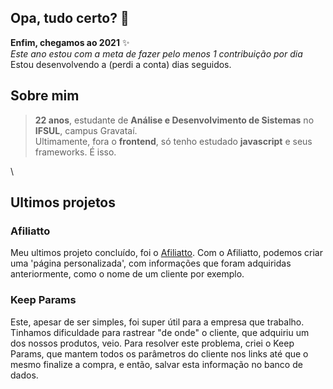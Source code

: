 ## Opa, tudo certo? 👋


**Enfim, chegamos ao 2021** ✨ \
_Este ano estou com a meta de fazer pelo menos 1 contribuição por dia_\
Estou desenvolvendo a (perdi a conta) dias seguidos.

## Sobre mim

  > **22 anos**, estudante de **Análise e Desenvolvimento de Sistemas** no **IFSUL**, campus Gravataí.\
  > Ultimamente, fora o **frontend**, só tenho estudado **javascript** e seus frameworks. É isso.

\


## Ultimos projetos

### Afiliatto
Meu ultimos projeto concluído, foi o [Afiliatto](https://github.com/curtinaz/afiliatto). Com o Afiliatto, podemos criar uma 'página personalizada', com informações que foram adquiridas anteriormente, como o nome de um cliente por exemplo.

### Keep Params
Este, apesar de ser simples, foi super útil para a empresa que trabalho. Tinhamos dificuldade para rastrear "de onde" o cliente, que adquiriu um dos nossos produtos, veio. Para resolver este problema, criei o Keep Params, que mantem todos os parâmetros do cliente nos links até que o mesmo finalize a compra, e então, salvar esta informação no banco de dados.
